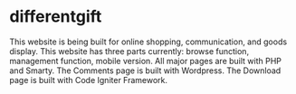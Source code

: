 # differentgift
This website is being built for online shopping, communication, and goods display.
This website has three parts currently: browse function, management function, mobile version.
All major pages are built with PHP and Smarty.
The Comments page is built with Wordpress.
The Download page is built with Code Igniter Framework.
